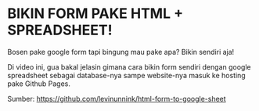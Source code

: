# BIKIN FORM PAKE HTML + SPREADSHEET!

Bosen pake google form tapi bingung mau pake apa? Bikin sendiri aja!

Di video ini, gua bakal jelasin gimana cara bikin form sendiri dengan google spreadsheet sebagai database-nya sampe website-nya masuk ke hosting pake Github Pages.

Sumber: https://github.com/levinunnink/html-form-to-google-sheet
